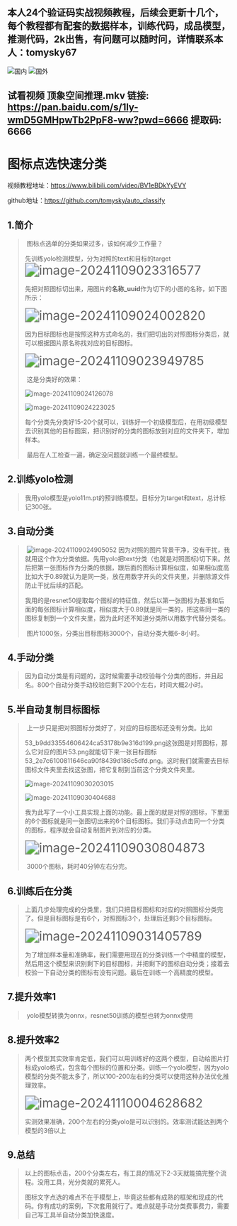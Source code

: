 ## 本人24个验证码实战视频教程，后续会更新十几个，每个教程都有配套的数据样本，训练代码，成品模型，推测代码，2k出售，有问题可以随时问，详情联系本人：tomysky67
![国内](assets/国内.jpg)
![国外](assets/国外.jpg)
## 试看视频 顶象空间推理.mkv 链接: https://pan.baidu.com/s/1ly-wmD5GMHpwTb2PpF8-ww?pwd=6666 提取码: 6666

# 图标点选快速分类

视频教程地址：https://www.bilibili.com/video/BV1eBDkYyEVY

github地址：https://github.com/tomysky/auto_classify

## 1.简介

> ​	图标点选单的分类如果过多，该如何减少工作量？
>
> ​	先训练yolo检测模型，分为对照的text和目标的target<img src="assets/image-20241109023316577.png" alt="image-20241109023316577" style="zoom:200%;" />
>
> ​	先把对照图标切出来，用图片的**名称_uuid**作为切下的小图的名称，如下图所示：
>
> <img src="assets/image-20241109024002820.png" alt="image-20241109024002820" style="zoom:200%;" />
>
> ​	因为目标图标也是按照这种方式命名的，我们把切出的对照图标分类后，就可以根据图片原名称找对应的目标图标。
>
> <img src="assets/image-20241109023949785.png" alt="image-20241109023949785" style="zoom:200%;" />
>
> ​	这是分类好的效果：
>
> ![image-20241109024126078](assets/image-20241109024126078.png)
>
> ![image-20241109024223025](assets/image-20241109024223025.png)
>
> ​	每个分类先分类好15-20个就可以，训练好一个初级模型后，在用初级模型去识别其他的目标图案，把识别好的分类的图标放到对应的文件夹下，增加样本。
>
> ​	最后在人工检查一遍，确定没问题就训练一个最终模型。



## 2.训练yolo检测

> ​	我用yolo模型是yolo11m.pt的预训练模型。目标分为target和text，总计标记300张。

## 3.自动分类

> ​	![image-20241109024905052](assets/image-20241109024905052.png)	因为对照的图片背景干净，没有干扰，我就用这个作为分类依据。先用yolo把text分类（也就是对照图标)切下来。然后把第一张图标作为分类的依据，跟后面的图标计算相似度，如果相似度高比如大于0.89就认为是同一类，放在用数字开头的文件夹里，并删除源文件防止干扰后续的匹配。
>
> ​	我用的是resnet50提取每个图标的特征值，然后以第一张图标为基准和后面的每张图标计算相似度，相似度大于0.89就是同一类的，把这些同一类的图标复制到一个文件夹里，因为此时还不知道分类所以用数字代替分类名。
>
> ​	图片1000张，分类出目标图标3000个，自动分类大概6-8小时。

## 4.手动分类

> ​	因为自动分类是有问题的，这时候需要手动校验每个分类的图标，并且起名。800个自动分类手动校验后剩下200个左右，时间大概2小时。

## 5.半自动复制目标图标



> ​	上一步只是把对照图标分类好了，对应的目标图标还没有分类。比如
>
> 53_b9dd33554606424ca53178b9e316d199.png这张图是对照图标，那么它对应的图片53.png就能切下来一张目标图标53_2e7c6100811646ca90f8439d186c5dfd.png。这时我们就需要去目标图标文件夹里去找这张图，把它复制到当前这个分类文件夹里。
>
> ![image-20241109030203015](assets/image-20241109030203015.png)
>
> ![image-20241109030404688](assets/image-20241109030404688.png)
>
> ​	我为此写了一个小工具实现上面的功能。最上面的就是对照的图标，下里面的6个图标就是同一张图切出来的6个目标图标。我们手动点击同一个分类的图标，程序就会自动复制图片到对应的分类。
>
> <img src="assets/image-20241109030804873.png" alt="image-20241109030804873" style="zoom:200%;" />
>
> ​	3000个图标，耗时40分钟左右分完。

## 6.训练后在分类

> ​	上面几步处理完成的分类里，我们只把目标图标和对应的对照图标分类完了。但是目标图标是有6个，对照图标3个，处理后还剩3个目标图标。
>
> <img src="assets/image-20241109031405789.png" alt="image-20241109031405789" style="zoom:200%;" />
>
> ​	为了增加样本量和准确率，我们需要用现在的分类训练一个中精度的模型，然后用这个模型来识别剩下的目标图标，并把剩下的图标自动分类；接着去校验一下自动分类的图标有没有问题。最后在训练一个高精度的模型。

## 7.提升效率1

> ​	yolo模型转换为onnx，resnet50训练的模型也转为onnx使用

## 8.提升效率2

> ​	两个模型其实效率肯定低，我们可以用训练好的这两个模型，自动给图片打标成yolo格式，包含每个图标的位置和分类。训练一个yolo模型，因为yolo模型的分类不能太多了，所以100-200左右的分类可以使用这种办法优化推理效率。
>
> <img src="assets/image-20241110004628682.png" alt="image-20241110004628682" style="zoom:200%;" />
>
> ​	实测效果准确，200个左右的分类yolo是可以识别的。效率测试能达到两个模型的3倍以上

## 9.总结

> ​	以上的图标点击，200个分类左右，有工具的情况下2-3天就能搞完整个流程。没用工具，光分类就的累死人。	
>
> ​	图标文字点选的难点不在于模型上，毕竟这些都有成熟的框架和现成的代码。你有成功的案例，下次套用就行了。难点就是手动分类费事费力，需要自己写工具半自动分类加快速度。

